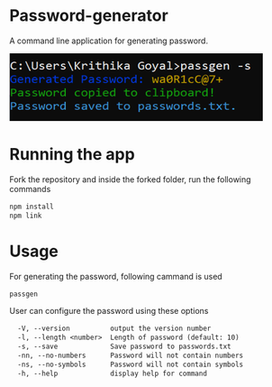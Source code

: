 # Password-generator
A command line application for generating password.
<p><img src="https://github.com/krithikagoyal/Password-generator/blob/master/images/image3.bmp?raw=true" height="120px" width="450px"></p>

# Running the app
Fork the repository and inside the forked folder, run the following commands
```
npm install
npm link
```
# Usage
For generating the password, following cammand is used
```
passgen
```

User can configure the password using these options
```
  -V, --version          output the version number
  -l, --length <number>  Length of password (default: 10)
  -s, --save             Save password to passwords.txt
  -nn, --no-numbers      Password will not contain numbers
  -ns, --no-symbols      Password will not contain symbols
  -h, --help             display help for command
```
